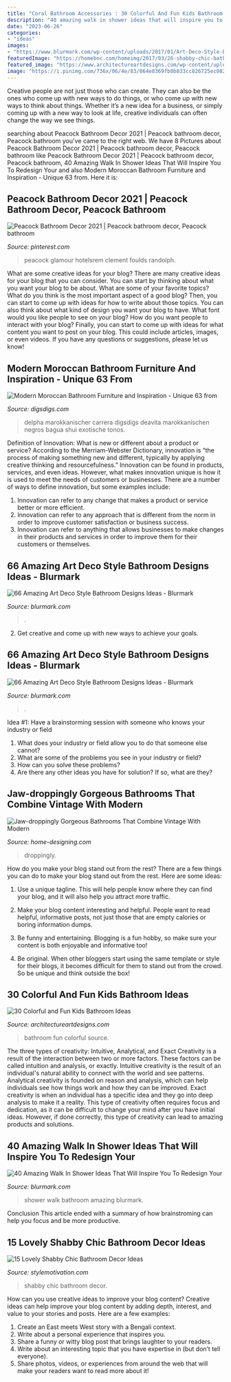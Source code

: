 ```yaml
---
title: "Coral Bathroom Accessories : 30 Colorful And Fun Kids Bathroom Ideas"
description: "40 amazing walk in shower ideas that will inspire you to redesign your"
date: "2023-06-26"
categories:
- "ideas"
images:
- "https://www.blurmark.com/wp-content/uploads/2017/01/Art-Deco-Style-Bathroom-Design-Under-the-Stairs.jpg"
featuredImage: "https://homebnc.com/homeimg/2017/03/26-shabby-chic-bathroom-ideas-homebnc.jpg"
featured_image: "https://www.architectureartdesigns.com/wp-content/uploads/2013/07/77-630x757.jpg"
image: "https://i.pinimg.com/736x/06/4e/83/064e8369fb0b833cc826725ec0829fc7.jpg"
---
```



Creative people are not just those who can create. They can also be the ones who come up with new ways to do things, or who come up with new ways to think about things. Whether it’s a new idea for a business, or simply coming up with a new way to look at life, creative individuals can often change the way we see things.

	

		
searching about Peacock Bathroom Decor 2021 | Peacock bathroom decor, Peacock bathroom you've came to the right web. We have 8 Pictures about Peacock Bathroom Decor 2021 | Peacock bathroom decor, Peacock bathroom like Peacock Bathroom Decor 2021 | Peacock bathroom decor, Peacock bathroom, 40 Amazing Walk In Shower Ideas That Will Inspire You To Redesign Your and also Modern Moroccan Bathroom Furniture and Inspiration - Unique 63 from. Here it is:
		
    
## Peacock Bathroom Decor 2021 | Peacock Bathroom Decor, Peacock Bathroom

<img loading=lazy src="https://i.pinimg.com/736x/06/4e/83/064e8369fb0b833cc826725ec0829fc7.jpg" onerror="this.onerror=null;this.src='https://tse4.mm.bing.net/th?id=OIP.hpuFqmx3yXkoqG16BW5l3AHaJ3&amp;pid=15.1';" alt="Peacock Bathroom Decor 2021 | Peacock bathroom decor, Peacock bathroom">

_Source: pinterest.com_

>peacock glamour hotelsrem clement foulds randolph. 

	

What are some creative ideas for your blog?
There are many creative ideas for your blog that you can consider. You can start by thinking about what you want your blog to be about. What are some of your favorite topics? What do you think is the most important aspect of a good blog? Then, you can start to come up with ideas for how to write about those topics. You can also think about what kind of design you want your blog to have. What font would you like people to see on your blog? How do you want people to interact with your blog? Finally, you can start to come up with ideas for what content you want to post on your blog. This could include articles, images, or even videos. If you have any questions or suggestions, please let us know!

    
## Modern Moroccan Bathroom Furniture And Inspiration - Unique 63 From

<img loading=lazy src="https://www.digsdigs.com/photos/modern-moroccan-bathroom-1.jpg" onerror="this.onerror=null;this.src='https://tse3.mm.bing.net/th?id=OIP.J4K3JGxzRWmo4FAFu-9SmwAAAA&amp;pid=15.1';" alt="Modern Moroccan Bathroom Furniture and Inspiration - Unique 63 from">

_Source: digsdigs.com_

>delpha marokkanischer carrera digsdigs deavita marokkanischen negros bagua shui exotische tonos. 

	

Definition of Innovation: What is new or different about a product or service?
According to the Merriam-Webster Dictionary, innovation is “the process of making something new and different, typically by applying creative thinking and resourcefulness.” Innovation can be found in products, services, and even ideas. However, what makes innovation unique is how it is used to meet the needs of customers or businesses. There are a number of ways to define innovation, but some examples include: 
1. Innovation can refer to any change that makes a product or service better or more efficient.
2. Innovation can refer to any approach that is different from the norm in order to improve customer satisfaction or business success.
3. Innovation can refer to anything that allows businesses to make changes in their products and services in order to improve them for their customers or themselves.

    
## 66 Amazing Art Deco Style Bathroom Designs Ideas - Blurmark

<img loading=lazy src="https://www.blurmark.com/wp-content/uploads/2017/01/Silver-Marble-and-Vista-Arte-Linear-Mosaic-Art-Deco-Style-Bathroom-Design.jpg" onerror="this.onerror=null;this.src='https://tse3.mm.bing.net/th?id=OIP.H_MF9VbpcaMxWLfmBggMyQDMEy&amp;pid=15.1';" alt="66 Amazing Art Deco Style Bathroom Designs Ideas - Blurmark">

_Source: blurmark.com_

>. 

	

2. Get creative and come up with new ways to achieve your goals.

    
## 66 Amazing Art Deco Style Bathroom Designs Ideas - Blurmark

<img loading=lazy src="https://www.blurmark.com/wp-content/uploads/2017/01/Art-Deco-Style-Bathroom-Design-Under-the-Stairs.jpg" onerror="this.onerror=null;this.src='https://tse1.mm.bing.net/th?id=OIP.L4tP279b0d7vZin6gNeNpQHaMS&amp;pid=15.1';" alt="66 Amazing Art Deco Style Bathroom Designs Ideas - Blurmark">

_Source: blurmark.com_

>. 

	

Idea #1: Have a brainstorming session with someone who knows your industry or field
1. What does your industry or field allow you to do that someone else cannot? 
2. What are some of the problems you see in your industry or field? 
3. How can you solve these problems? 
4. Are there any other ideas you have for solution? If so, what are they?

    
## Jaw-droppingly Gorgeous Bathrooms That Combine Vintage With Modern

<img loading=lazy src="http://cdn.home-designing.com/wp-content/uploads/2011/10/Vertical-Statement-Tiles-665x886.jpg" onerror="this.onerror=null;this.src='https://tse1.mm.bing.net/th?id=OIP.oesUlauIeM0IQmoIJBl4CgHaJ3&amp;pid=15.1';" alt="Jaw-droppingly Gorgeous Bathrooms That Combine Vintage With Modern">

_Source: home-designing.com_

>droppingly. 

	

How do you make your blog stand out from the rest?
There are a few things you can do to make your blog stand out from the rest. Here are some ideas: 
1. Use a unique tagline. This will help people know where they can find your blog, and it will also help you attract more traffic.

2. Make your blog content interesting and helpful. People want to read helpful, informative posts, not just those that are empty calories or boring information dumps.

3. Be funny and entertaining. Blogging is a fun hobby, so make sure your content is both enjoyable and informative too!

4. Be original. When other bloggers start using the same template or style for their blogs, it becomes difficult for them to stand out from the crowd. So be unique and think outside the box!


    
## 30 Colorful And Fun Kids Bathroom Ideas

<img loading=lazy src="https://www.architectureartdesigns.com/wp-content/uploads/2013/07/77-630x757.jpg" onerror="this.onerror=null;this.src='https://tse2.mm.bing.net/th?id=OIP.lYpwhD-k9MFTvHuVXvOTaQHaI5&amp;pid=15.1';" alt="30 Colorful and Fun Kids Bathroom Ideas">

_Source: architectureartdesigns.com_

>bathroom fun colorful source. 

	

The three types of creativity: Intuitive, Analytical, and Exact
Creativity is a result of the interaction between two or more factors. These factors can be called intuition and analysis, or exactly. Intuitive creativity is the result of an individual's natural ability to connect with the world and see patterns. Analytical creativity is founded on reason and analysis, which can help individuals see how things work and how they can be improved. 
Exact creativity is when an individual has a specific idea and they go into deep analysis to make it a reality. This type of creativity often requires focus and dedication, as it can be difficult to change your mind after you have initial ideas. However, if done correctly, this type of creativity can lead to amazing products and solutions.

    
## 40 Amazing Walk In Shower Ideas That Will Inspire You To Redesign Your

<img loading=lazy src="https://www.blurmark.com/wp-content/uploads/2017/02/Walk-in-Shower-Design-14.jpg" onerror="this.onerror=null;this.src='https://tse4.mm.bing.net/th?id=OIP.ZZMPPMr5gy_H5KjDH1e9-QHaKE&amp;pid=15.1';" alt="40 Amazing Walk In Shower Ideas That Will Inspire You To Redesign Your">

_Source: blurmark.com_

>shower walk bathroom amazing blurmark. 

	

Conclusion
This article ended with a summary of how brainstroming can help you focus and be more productive.

    
## 15 Lovely Shabby Chic Bathroom Decor Ideas

<img loading=lazy src="https://homebnc.com/homeimg/2017/03/26-shabby-chic-bathroom-ideas-homebnc.jpg" onerror="this.onerror=null;this.src='https://tse1.mm.bing.net/th?id=OIP.muddB-gxlqRmheSHdwx6aQHaLI&amp;pid=15.1';" alt="15 Lovely Shabby Chic Bathroom Decor Ideas">

_Source: stylemotivation.com_

>shabby chic bathroom decor. 

	

How can you use creative ideas to improve your blog content?
Creative ideas can help improve your blog content by adding depth, interest, and value to your stories and posts. Here are a few examples:
1. Create an East meets West story with a Bengali context.
2. Write about a personal experience that inspires you.
3. Share a funny or witty blog post that brings laughter to your readers.
4. Write about an interesting topic that you have expertise in (but don’t tell everyone).  
5. Share photos, videos, or experiences from around the web that will make your readers want to read more about it!


